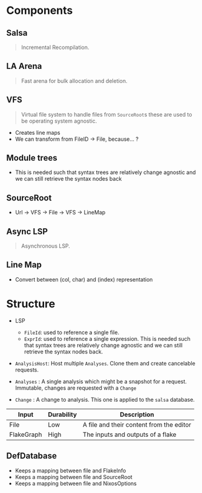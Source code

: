 
# Components

## Salsa
> Incremental Recompilation.

## LA Arena
> Fast arena for bulk allocation and deletion.

## VFS
> Virtual file system to handle files from `SourceRoot`s these are used to be operating system agnostic.
- Creates line maps
- We can transform from FileID -> File, because... ?

## Module trees
- This is needed such that syntax trees are relatively change agnostic and we can still retrieve the syntax nodes back

## SourceRoot
- Url -> VFS -> File -> VFS -> LineMap

## Async LSP
> Asynchronous LSP.


## Line Map
- Convert between (col, char) and (index) representation


# Structure
- LSP
  - `FileId`: used to reference a single file.
  - `ExprId`: used to reference a single expression. This is needed such that syntax trees are relatively change agnostic and we can still retrieve the syntax nodes back.

- `AnalysisHost`: Host multiple `Analyses`. Clone them and create cancelable requests.
- `Analyses`    : A single analysis which might be a snapshot for a request. Immutable, changes are requested with a `Change`
- `Change`      : A change to analysis. This one is applied to the `salsa` database.

| Input    | Durability | Description |
|----------|--------| ----------------|
| File          | Low   | A file and their content from the editor |
| FlakeGraph | High     | The inputs and outputs of a flake        |



## DefDatabase
- Keeps a mapping between file and FlakeInfo
- Keeps a mapping between file and SourceRoot
- Keeps a mapping between file and NixosOptions
